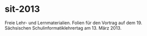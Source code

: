 sit-2013
========

Freie Lehr- und Lernmaterialien. Folien für den Vortrag auf dem 19. Sächsischen Schulinformatiklehrertag am 13. März 2013.